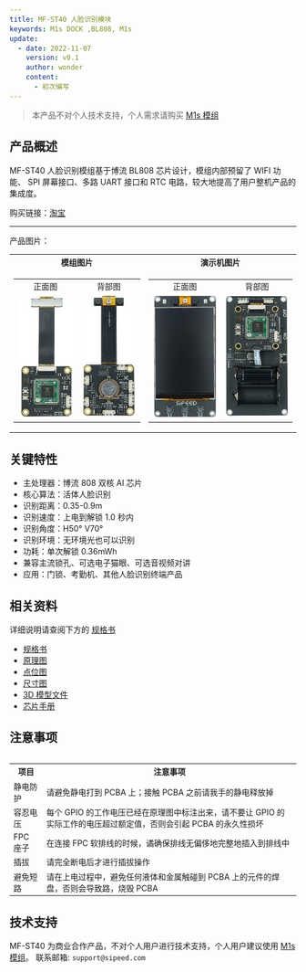 ```yaml
---
title: MF-ST40 人脸识别模块
keywords: M1s DOCK ,BL808, M1s
update:
  - date: 2022-11-07
    version: v0.1
    author: wonder
    content:
      - 初次编写
---
```


> 本产品不对个人技术支持，个人需求请购买 [M1s 模组](./../../maix/m1s/m1s_module.md)

## 产品概述

MF-ST40 人脸识别模组基于博流 BL808 芯片设计，模组内部预留了 WIFI 功能、 SPI 屏幕接口、多路 UART 接口和 RTC 电路，较大地提高了用户整机产品的集成度。

购买链接：[淘宝](https://item.taobao.com/item.htm?id=690754113762)

---

产品图片：

<table>
    <tr>
    <th align="center">模组图片</th>
    <th align="center">演示机图片</th>
    </tr>
    <tr>
    <td>
    <table>
        <tr>
        <td align="center">正面图</td>
        <td align="center">背部图</td>
        </tr>
        <tr>
        <td><img alt="product_top" src="./assets/product_top.jpg"></td>
        <td><img alt="product_bottom" src="./assets/product_bottom.jpg"></td>
        </tr>
    </table>
    </td>
    <td>
    <table>
      <tr>
      <td align="center">正面图</td>
      <td align="center">背部图</td>
      </tr>
      <tr>
      <td><img alt="product_top_screen" src="./assets/product_top_screen.jpg"></td>
      <td><img alt="product_bottom_screen" src="./assets/product_bottom_screen.jpg"></td>
      </tr>
    </table>
    </td>
    </tr>
<table>

## 关键特性

- 主处理器：博流 808 双核 AI 芯片
- 核心算法：活体人脸识别
- 识别距离：0.35-0.9m
- 识别速度：上电到解锁 1.0 秒内
- 识别角度：H50° V70°
- 识别环境：无环境光也可以识别
- 功耗：单次解锁 0.36mWh
- 兼容主流锁孔、可选电子猫眼、可选音视频对讲
- 应用：门锁、考勤机、其他人脸识别终端产品

## 相关资料

详细说明请查阅下方的 [规格书](https://dl.sipeed.com/shareURL/MaixFace/MF-SF40/1_Specification)

- [规格书](https://dl.sipeed.com/shareURL/MaixFace/MF-SF40/1_Specification)
- [原理图](https://dl.sipeed.com/shareURL/MaixFace/MF-SF40/2_Schematic)
- [点位图](https://dl.sipeed.com/shareURL/MaixFace/MF-SF40/3_Bit_number_map)
- [尺寸图](https://dl.sipeed.com/shareURL/MaixFace/MF-SF40/4_Dimensional_drawing)
- [3D 模型文件](https://dl.sipeed.com/shareURL/MaixFace/MF-SF40/5_3D_file)
- [芯片手册](https://dl.sipeed.com/shareURL/MaixFace/MF-SF40/6_Chip_Manual)

## 注意事项

<table>
    <tr>
        <th>项目</th>
        <th>注意事项</th>
    </tr>
    <tr>
        <td>静电防护</td>
        <td>请避免静电打到 PCBA 上；接触 PCBA 之前请我手的静电释放掉</td>
    </tr>
    <tr>
        <td>容忍电压</td>
        <td> 每个 GPIO 的工作电压已经在原理图中标注出来，请不要让 GPIO 的实际工作的电压超过额定值，否则会引起 PCBA 的永久性损坏 </td>
    </tr>
    <tr>
        <td>FPC 座子</td>
        <td>在连接 FPC 软排线的时候，谲确保排线无偏侈地完整地插入到排线中</td>
    </tr>
    <tr>
        <td>插拔</td>
        <td>请完全断电后才进行插拔操作</td>
    </tr>
    <tr>
        <td>避免短路</td>
        <td>请在上电过程中，避免任何液体和金属触碰到 PCBA 上的元件的焊盘，否则会导致路，烧毁 PCBA</td>
    </tr>
</table>

## 技术支持

MF-ST40 为商业合作产品，不对个人用户进行技术支持，个人用户建议使用 [M1s 模组](./../../maix/m1s/m1s_module.md)。
联系邮箱: `support@sipeed.com`